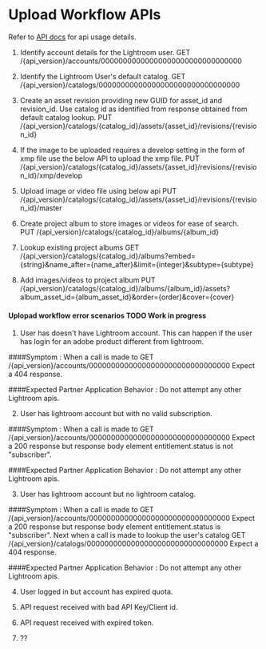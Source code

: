 # Upload Workflow APIs

Refer to [API docs](../api/LightroomPartnerAPIsSpec.json) for api usage details. 

1. Identify account details for the Lightroom user.
GET /{api_version}/accounts/00000000000000000000000000000000

2. Identify the Lightroom User's default catalog. 
GET /{api_version}/catalogs/00000000000000000000000000000000

3. Create an asset revision providing new GUID for asset_id and revision_id. Use catalog id as identified from response obtained from default catalog lookup. 
PUT /{api_version}/catalogs/{catalog_id}/assets/{asset_id}/revisions/{revision_id}

4. If the image to be uploaded requires a develop setting in the form of xmp file use the below API to upload the xmp file. 
PUT /{api_version}/catalogs/{catalog_id}/assets/{asset_id}/revisions/{revision_id}/xmp/develop

5. Upload image or video file using below api
PUT /{api_version}/catalogs/{catalog_id}/assets/{asset_id}/revisions/{revision_id}/master

5. Create project album to store images or videos for ease of search.  
PUT /{api_version}/catalogs/{catalog_id}/albums/{album_id}

6. Lookup existing project albums
GET /{api_version}/catalogs/{catalog_id}/albums?embed={string}&name_after={name_after}&limit={integer}&subtype={subtype}

7. Add images/videos to project album
PUT /{api_version}/catalogs/{catalog_id}/albums/{album_id}/assets?album_asset_id={album_asset_id}&order={order}&cover={cover}


#### Uplopad workflow error scenarios TODO Work in progress 


1. User has doesn't have Lightroom account. This can happen if the user has login for an adobe product different from lightroom. 

####Symptom : 
When a call is made to GET /{api_version}/accounts/00000000000000000000000000000000
Expect a 404 response. 

####Expected Partner Application Behavior :
Do not attempt any other Lightroom apis. 


2. User has lightroom account but with no valid subscription. 

####Symptom : 
When a call is made to GET /{api_version}/accounts/00000000000000000000000000000000
Expect a 200 response but response body element entitlement.status is not "subscriber". 

####Expected Partner Application Behavior :
Do not attempt any other Lightroom apis. 

3. User has lightroom account but no lightroom catalog.

####Symptom : 
When a call is made to GET /{api_version}/accounts/00000000000000000000000000000000
Expect a 200 response but response body element entitlement.status is "subscriber".
Next when a call is made to lookup the user's catalog GET /{api_version}/catalogs/00000000000000000000000000000000
Expect a 404 response.

####Expected Partner Application Behavior :
Do not attempt any other Lightroom apis. 


4. User logged in but account has expired quota.


5. API request received with bad API Key/Client id. 


6. API request received with expired token.


7. ??